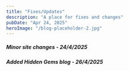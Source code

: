 ```yaml
---
title: "Fixes/Updates"
description: "A place for fixes and changes"
pubDate: "Apr 24, 2025"
heroImage: "/blog-placeholder-2.jpg"
---
```



<h5>Minor site changes - 24/4/2025</h5> 
<h5>Added Hidden Gems blog - 26/4/2025</h5>
